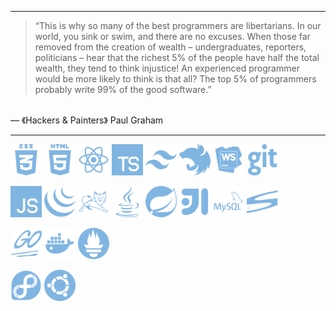 <hr>

>“This is why so many of the best programmers are libertarians. In our world, you sink or swim, and there are no excuses. When those far removed from the creation of wealth – undergraduates, reporters, politicians – hear that the richest 5% of the people have half the total wealth, they tend to think injustice! An experienced programmer would be more likely to think is that all? The top 5% of programmers probably write 99% of the good software.”
<br>
— 《Hackers & Painters》 Paul Graham

<hr>
<p>
<code><img title="css3" height="50" src="images/css3-01-svgrepo-com.svg"></code>
<code><img title="html5" height="50" src="images/html5-01-svgrepo-com.svg"></code>
<code><img title="react" height="50" src="images/react-svgrepo-com.svg"></code>
<code><img title="typescript" height="50" src="images/typescript-svgrepo-com.svg"></code>
<code><img title="tailwindcss" height="50" src="images/tailwindcss-svgrepo-com.svg"></code>
<code><img title="nestjs" height="50" src="images/nestjs-svgrepo-com.svg"></code>
<code><img title="webstrom" height="50" src="images/brand-webstorm-svgrepo-com.svg"></code>
<code><img title="git" height="50" src="images/git-svgrepo-com.svg"></code>

<code><img title="js" height="50" src="images/javascript-svgrepo-com.svg"></code>
<code><img title="jquery" height="50" src="images/jquery-svgrepo-com.svg"></code>
<code><img title="tomcat" height="50" src="images/apachetomcat-svgrepo-com.svg"></code>
<code><img title="java" height="50" src="images/java-svgrepo-com.svg"></code>
<code><img title="spring" height="50" src="images/spring-svgrepo-com.svg"></code>
<code><img title="intellij" height="50" src="images/brand-intellij-svgrepo-com.svg"></code>
<code><img title="mysql" height="50" src="images/mysql-svgrepo-com.svg"></code>
<code><img title="svn" height="50" src="images/svn-svgrepo-com.svg"></code>

<code><img title="golang" height="50" src="images/golang02-svgrepo-com.svg"></code>
<code><img title="docker" height="50" src="images/docker-svgrepo-com.svg"></code>
<code><img title="prometheus" height="50" src="images/prometheus-svgrepo-com.svg"></code>

<code><img title="fedora" height="50" src="images/fedora-svgrepo-com.svg"></code>
<code><img title="ubuntu" height="50" src="images/ubuntu-svgrepo-com.svg"></code>
</p>   
